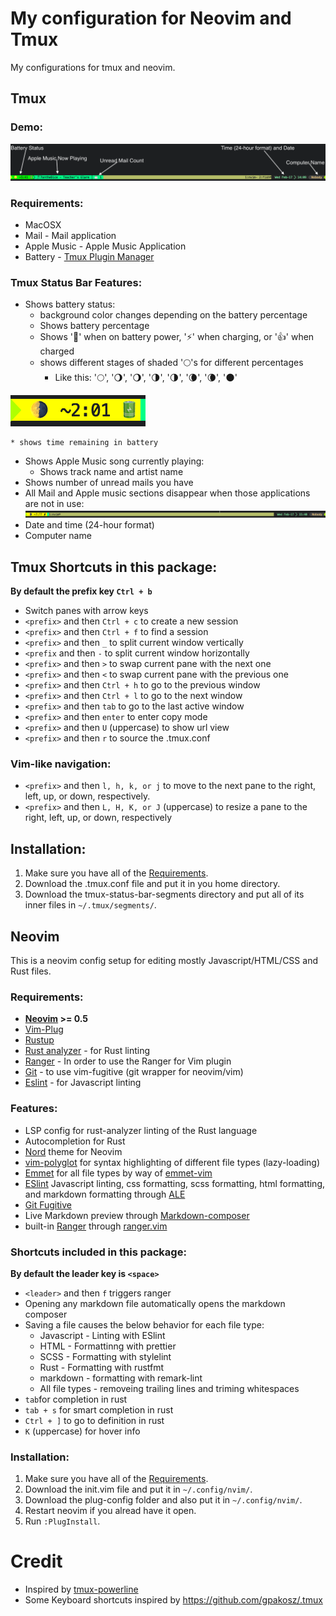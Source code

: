 # My configuration for Neovim and Tmux
My configurations for tmux and neovim.
## Tmux
### Demo:
![Tmux Status Bar image](images/tmux-status-bar-demo.png)
### <a name="requirements-tmux"></a> Requirements:
* MacOSX
* Mail - Mail application
* Apple Music - Apple Music Application
* Battery - <a href="https://github.com/tmux-plugins/tpm" target="_blank">Tmux Plugin Manager</a>
### Tmux Status Bar Features:
* Shows battery status:
	* background color changes depending on the battery percentage
	* Shows battery percentage
	* Shows '🔋' when on battery power, '⚡' when charging, or '👍' when charged
	* shows different stages of shaded '🌕's for different percentages
		* Like this: '🌕', '🌖', '🌖', '🌗', '🌗', '🌘', '🌘', '🌑'

![Tmux Status Bar with drained battery power](images/tmux-status-bar-drained.png)
	
	* shows time remaining in battery
* Shows Apple Music song currently playing:
	* Shows track name and artist name
* Shows number of unread mails you have
* All Mail and Apple music sections disappear when those applications are not in use:
![Tmux Status Bar with no sections](images/tmux-status-bar-no-sections.png)
* Date and time (24-hour format)
* Computer name

## Tmux Shortcuts in this package:
**By default the prefix key ``Ctrl + b``**
* Switch panes with arrow keys
* ``<prefix>`` and then ``Ctrl + c`` to create a new session
* ``<prefix>`` and then ``Ctrl + f`` to find a session
* ``<prefix>`` and then ``_`` to split current window vertically
* ``<prefix`` and then ``-`` to split current window horizontally
* ``<prefix>`` and then ``>`` to swap current pane with the next one
* ``<prefix>`` and then ``<`` to swap current pane with the previous one
* ``<prefix>`` and then ``Ctrl + h`` to go to the previous window
* ``<prefix>`` and then ``Ctrl + l`` to go to the next window
* ``<prefix>`` and then ``tab`` to go to the last active window
* ``<prefix>`` and then ``enter`` to enter copy mode
* ``<prefix>`` and then ``U`` (uppercase) to show url view
* ``<prefix>`` and then ``r`` to source the .tmux.conf
### Vim-like navigation:
* ``<prefix>`` and then ``l, h, k, or j`` to move to the next pane to the right, left, up, or down, respectively.
* ``<prefix>`` and then ``L, H, K, or J`` (uppercase) to resize a pane to the right, left, up, or down, respectively
## Installation:
1. Make sure you have all of the [Requirements](#requirements-tmux).
1. Download the .tmux.conf file and put it in you home directory.
2. Download the tmux-status-bar-segments directory and put all of its inner files in ``~/.tmux/segments/``.
## Neovim
This is a neovim config setup for editing mostly Javascript/HTML/CSS and Rust files.
### <a name="requirements-neovim"></a> Requirements:
* **<a href="https://neovim.io/" target="_blank">Neovim</a> >= 0.5**
* <a href="https://github.com/junegunn/vim-plug" target="_blank">Vim-Plug</a>
* <a href="https://rustup.rs" target="_blank">Rustup</a>
* <a href="https://rust-analyzer.github.io/manual.html#rust-analyzer-language-server-binary" target="_blank">Rust analyzer</a> - for Rust linting
* <a href="https://github.com/ranger/ranger" target="_blank">Ranger</a> - In order to use the Ranger for Vim plugin
* <a href="https://git-scm.com/downloads" target="_blank">Git</a> - to use vim-fugitive (git wrapper for neovim/vim)
* <a href="https://eslint.org/docs/user-guide/getting-started" target="_blank">Eslint</a> - for Javascript linting
### Features:
* LSP config for rust-analyzer linting of the Rust language
* Autocompletion for Rust
* <a href="https://github.com/arcticicestudio/nord-vim" target = "_blank">Nord</a> theme for Neovim
* <a href="https://github.com/sheerun/vim-polyglot" target="_blank" >vim-polyglot</a> for syntax highlighting of different file types (lazy-loading)
* <a href="https://www.emmet.io/" target="_blank">Emmet</a> for all file types by way of <a href="https://github.com/mattn/emmet-vim" target="_blank">emmet-vim</a>
* <a href="https://eslint.org/docs/user-guide/getting-started" target="_blank">ESlint</a> Javascript linting, css formatting, scss formatting, html formatting, and markdown formatting through <a href="https://github.com/dense-analysis/ale" target="_blank">ALE</a>
* <a href="https://github.com/tpope/vim-fugitive" target="_blank">Git Fugitive</a>
* Live Markdown preview through <a href="https://github.com/euclio/vim-markdown-composer" target="_blank">Markdown-composer</a>
* built-in <a href="https://github.com/ranger/ranger" target="_blank">Ranger</a> through <a href="https://github.com/francoiscabrol/ranger.vim" target="_blank">ranger.vim</a>
### Shortcuts included in this package:
**By default the leader key is ``<space>``**
* ``<leader>`` and then ``f`` triggers ranger
* Opening any markdown file automatically opens the markdown composer
* Saving a file causes the below behavior for each file type:
	* Javascript - Linting with ESlint
	* HTML - Formattinng with prettier
	* SCSS - Formatting with stylelint
	* Rust - Formatting with rustfmt
	* markdown - formatting with remark-lint
	* All file types - removeing trailing lines and triming whitespaces
* ``tab``for completion in rust
* ``tab + s`` for smart completion in rust
* ``Ctrl + ]`` to go to definition in rust
* ``K`` (uppercase) for hover info
### Installation:
1. Make sure you have all of the [Requirements](#requirements-neovim).
2. Download the init.vim file and put it in ``~/.config/nvim/``.
3. Download the plug-config folder and also put it in ``~/.config/nvim/``.
4. Restart neovim if you alread have it open.
5. Run ``:PlugInstall``.
# Credit
* Inspired by <a href="https://github.com/erikw/tmux-powerline" target="_blank">tmux-powerline</a>
* Some Keyboard shortcuts inspired by <a href="https://github.com/gpakosz/.tmux" target="_blank">https://github.com/gpakosz/.tmux</a>
